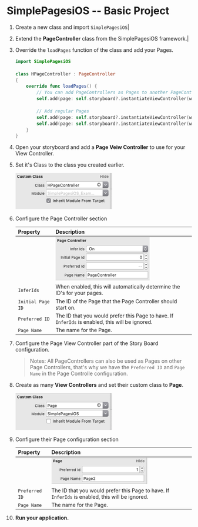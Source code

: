 # SimplePagesiOS -- Basic Project

1. Create a new class and import `SimplePagesiOS`|
2. Extend the **PageController** class from the SimplePagesiOS framework.|
3. Override the `loadPages` function of the class and add your Pages.

    ```swift
    import SimplePagesiOS

    class HPageController : PageController
    {
        override func loadPages() {
            // You can add PageControllers as Pages to another PageController
            self.add(page: self.storyboard?.instantiateViewController(withIdentifier: "Page1") as! PageController)

            // Add regular Pages
            self.add(page: self.storyboard?.instantiateViewController(withIdentifier: "Page2") as! Page)
            self.add(page: self.storyboard?.instantiateViewController(withIdentifier: "Page3") as! Page)
        }
    }
    ```
4. Open your storyboard and add a **Page Veiw Controller** to use for your View Controller.
5. Set it's Class to the class you created earlier.

    ![Set the custom class][page-controller-class]
6. Configure the Page Controller section

    |Property|Description|
    |---|---|
    ||![An example of the configuration for a Page Controller][page-controller-config]|
    |`InferIds`|When enabled, this will automatically determine the ID's for your pages.|
    |`Initial Page ID`|The ID of the Page that the Page Controller should start on.|
    |`Preferred ID`|The ID that you would prefer this Page to have. If `InferIds` is enabled, this will be ignored.|
    |`Page Name`|The name for the Page.|

7. Configure the Page View Controller part of the Story Board configuration.
    > Notes: All PageControllers can also be used as Pages on other Page Controllers, that's why we have the `Preferred ID` and `Page Name` in the Page Controlle configuration. 
8. Create as many **View Controllers** and set their custom class to **Page**.

    ![Set the custom class][page-class]
9. Configure their Page configuration section

    |Property|Description|
    |---|---|
    ||![An example of the configuration for a Page][page-config]|
    |`Preferred ID`|The ID that you would prefer this Page to have. If `InferIds` is enabled, this will be ignored.|
    |`Page Name`|The name for the Page.|

10. **Run your application.**

[page-config]: ../Images/pageConfigurationExample.png "Page Config Example"
[page-controller-config]: ../Images/pageControllerConfigurationExample.png "Page Controller Config Example"
[page-controller-class]: ../Images/customClassPageController.png "Page Controller Custom Class"
[page-class]: ../Images/customClassPage.png "Page Custom Class"


